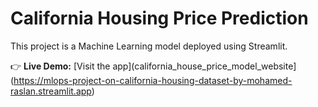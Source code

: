 # California Housing Price Prediction

This project is a Machine Learning model deployed using Streamlit.

👉 **Live Demo:** [Visit the app](california_house_price_model_website](https://mlops-project-on-california-housing-dataset-by-mohamed-raslan.streamlit.app)
